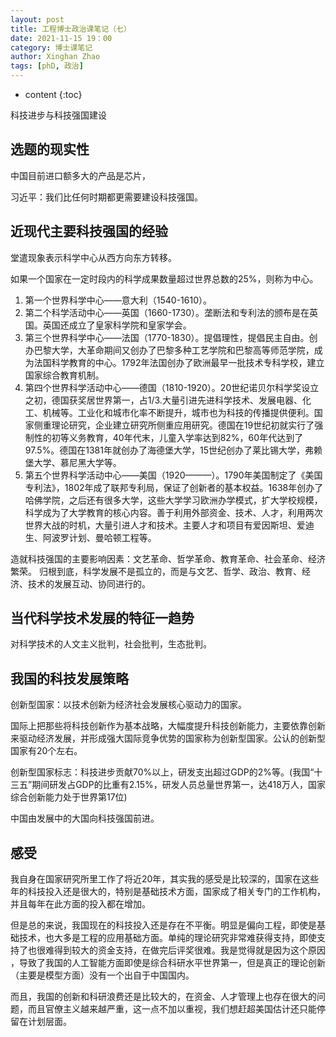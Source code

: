 ```yaml
---
layout: post
title: 工程博士政治课笔记（七）
date: 2021-11-15 19：00
category: 博士课笔记
author: Xinghan Zhao
tags: [phD, 政治]
---
```


* content
{:toc}

科技进步与科技强国建设






## 选题的现实性

中国目前进口额多大的产品是芯片，

习近平：我们比任何时期都更需要建设科技强国。

## 近现代主要科技强国的经验

堂遣现象表示科学中心从西方向东方转移。

如果一个国家在一定时段内的科学成果数量超过世界总数的25%，则称为中心。

1. 第一个世界科学中心——意大利（1540-1610）。
2. 第二个科学活动中心——英国（1660-1730）。垄断法和专利法的颁布是在英国。英国还成立了皇家科学院和皇家学会。
3. 第三个世界科学中心——法国（1770-1830）。提倡理性，提倡民主自由。创办巴黎大学，大革命期间又创办了巴黎多种工艺学院和巴黎高等师范学院，成为法国科学教育的中心。1792年法国创办了欧洲最早一批技术专科学校，建立国家综合教育机制。
4. 第四个世界科学活动中心——德国（1810-1920）。20世纪诺贝尔科学奖设立之初，德国获奖居世界第一，占1/3.大量引进先进科学技术、发展电器、化工、机械等。工业化和城市化率不断提升，城市也为科技的传播提供便利。国家侧重理论研究，企业建立研究所侧重应用研究。德国在19世纪初就实行了强制性的初等义务教育，40年代末，儿童入学率达到82%，60年代达到了97.5%。德国在1381年就创办了海德堡大学，15世纪创办了莱比锡大学，弗赖堡大学、慕尼黑大学等。
5. 第五个世界科学活动中心——美国（1920———）。1790年美国制定了《美国专利法》，1802年成了联邦专利局，保证了创新者的基本权益。1638年创办了哈佛学院，之后还有很多大学，这些大学学习欧洲办学模式，扩大学校规模，科学成为了大学教育的核心内容。善于利用外部资金、技术、人才，利用两次世界大战的时机，大量引进人才和技术。主要人才和项目有爱因斯坦、爱迪生、阿波罗计划、曼哈顿工程等。

造就科技强国的主要影响因素：文艺革命、哲学革命、教育革命、社会革命、经济繁荣。
归根到底，科学发展不是孤立的，而是与文艺、哲学、政治、教育、经济、技术的发展互动、协同进行的。

## 当代科学技术发展的特征一趋势

对科学技术的人文主义批判，社会批判，生态批判。

## 我国的科技发展策略

创新型国家：以技术创新为经济社会发展核心驱动力的国家。

国际上把那些将科技创新作为基本战略，大幅度提升科技创新能力，主要依靠创新来驱动经济发展，并形成强大国际竞争优势的国家称为创新型国家。公认的创新型国家有20个左右。

创新型国家标志：科技进步贡献70%以上，研发支出超过GDP的2%等。(我国“十三五”期间研发占GDP的比重有2.15%，研发人员总量世界第一，达418万人，国家综合创新能力处于世界第17位)

中国由发展中的大国向科技强国前进。


## 感受

我自身在国家研究所里工作了将近20年，其实我的感受是比较深的，国家在这些年的科技投入还是很大的，特别是基础技术方面，国家成了相关专门的工作机构，并且每年在此方面的投入都在增加。

但是总的来说，我国现在的科技投入还是存在不平衡。明显是偏向工程，即使是基础技术，也大多是工程的应用基础方面。单纯的理论研究非常难获得支持，即使支持了也很难得到较大的资金支持，在做完后评奖很难。我是觉得就是因为这个原因 ，导致了我国的人工智能方面即使是综合科研水平世界第一，但是真正的理论创新（主要是模型方面）没有一个出自于中国国内。

而且，我国的创新和科研浪费还是比较大的，在资金、人才管理上也存在很大的问题，而且官僚主义越来越严重，这一点不加以重视，我们想赶超美国估计还只能停留在计划层面。








